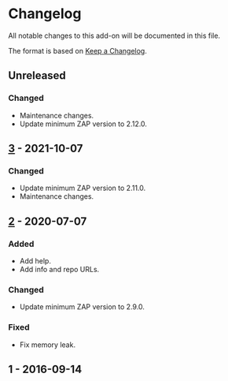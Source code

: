 # Changelog
All notable changes to this add-on will be documented in this file.

The format is based on [Keep a Changelog](https://keepachangelog.com/en/1.0.0/).

## Unreleased
### Changed
- Maintenance changes.
- Update minimum ZAP version to 2.12.0.

## [3] - 2021-10-07
### Changed
- Update minimum ZAP version to 2.11.0.
- Maintenance changes.

## [2] - 2020-07-07
### Added
- Add help.
- Add info and repo URLs.

### Changed
- Update minimum ZAP version to 2.9.0.

### Fixed
- Fix memory leak.

## 1 - 2016-09-14



[3]: https://github.com/zaproxy/zap-extensions/releases/viewstate-v3
[2]: https://github.com/zaproxy/zap-extensions/releases/viewstate-v2
